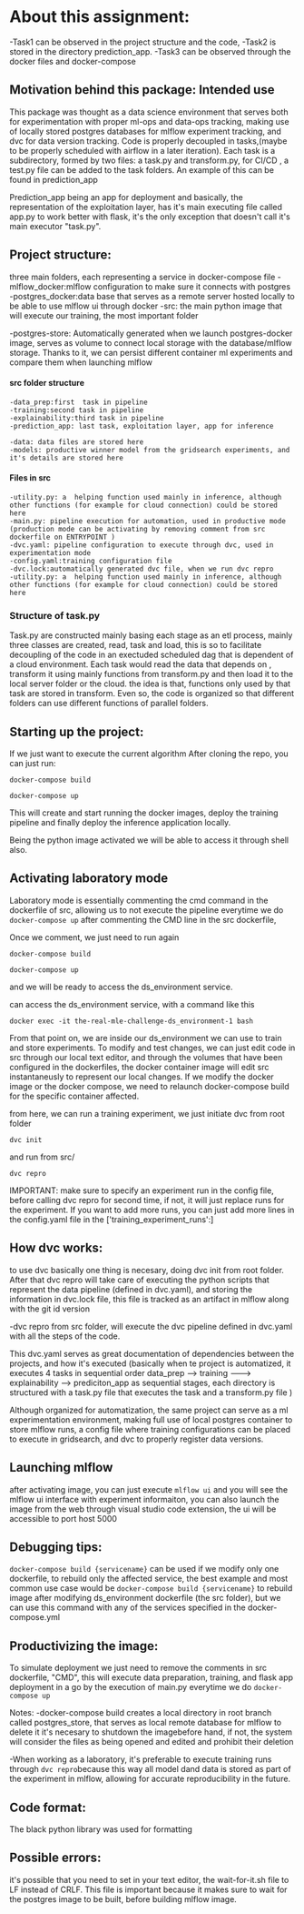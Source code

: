 
# About this assignment:

-Task1 can be observed in the project structure and the code,
-Task2 is stored in the directory prediction_app.
-Task3 can be observed through the docker files and docker-compose

## Motivation behind this package: Intended use

This package was thought as a data science environment that serves both for experimentation with proper ml-ops and data-ops tracking, making use 
of locally stored postgres databases for mlflow experiment tracking, and dvc for data version tracking. Code is properly decoupled in tasks,(maybe to be properly scheduled with airflow in a later iteration). Each task is a subdirectory, formed by two files: 
 a task.py and transform.py, for CI/CD , a test.py file can be added to the task folders. An example of this can be found in prediction_app

Prediction_app being an app for deployment and basically, the representation of the exploitation layer, has it's main executing file called app.py to work better with flask, it's the only exception that doesn't call it's main executor "task.py". 


## Project structure:
three main folders, each representing a service in docker-compose file
-mlflow_docker:mlflow configuration to make sure it connects with postgres
-postgres_docker:data base that serves as a remote server hosted locally to be able to use mlflow ui through docker
-src: the main python image that will execute our training, the most important folder 

-postgres-store: Automatically generated when we launch postgres-docker image, serves as volume to connect local storage with the database/mlflow storage. Thanks to it, we can persist different container ml experiments and compare them when launching mlflow
#### src folder structure
    -data_prep:first  task in pipeline
    -training:second task in pipeline
    -explainability:third task in pipeline
    -prediction_app: last task, exploitation layer, app for inference

    -data: data files are stored here
    -models: productive winner model from the gridsearch experiments, and it's details are stored here
#### Files in src
    -utility.py: a  helping function used mainly in inference, although other functions (for example for cloud connection) could be stored here
    -main.py: pipeline execution for automation, used in productive mode (production mode can be activating by removing comment from src dockerfile on ENTRYPOINT )
    -dvc.yaml: pipeline configuration to execute through dvc, used in experimentation mode
    -config.yaml:training configuration file
    -dvc.lock:automatically generated dvc file, when we run dvc repro
    -utility.py: a  helping function used mainly in inference, although other functions (for example for cloud connection) could be stored here

### Structure of task.py

 Task.py are constructed mainly basing each stage as an etl process, mainly three classes are created, read, task and load, this is so to facilitate decoupling of the code in an exectuded scheduled dag that is dependent of a cloud environment. Each task would read the data that depends on , transform it using mainly functions from transform.py and then load it to the local server folder or the cloud. 
 the idea is that, functions only used by that task are stored in transform. Even so, the code is organized so that different folders can use different functions of parallel folders. 

## Starting up the project:

If we just want to execute the current algorithm 
After cloning the repo, you can just run:

`docker-compose build`

`docker-compose up`

This will create and start running the docker images, deploy the training pipeline and finally deploy the inference application locally.

Being the python image activated we will be able to access it through shell also. 


## Activating laboratory mode
Laboratory mode is essentially commenting the cmd command in the dockerfile of src, allowing us to not execute the pipeline everytime we do
`docker-compose up` after commenting the CMD line in the src dockerfile, 

Once we comment, we just need to run again 

`docker-compose build`

`docker-compose up`

and we will be ready to access the ds_environment service.

can access  the ds_environment service, with a command like this 

`docker exec -it the-real-mle-challenge-ds_environment-1 bash`

From that point on, we are inside our ds_environment we can use to train and store experiments. To modify and test changes, we can just edit code in src through our local text editor, and through the volumes that have been configured in the dockerfiles, the docker container image will edit src instantaneusly to represent our local changes. If we modify the docker image or the docker compose, we need to relaunch docker-compose build for the specific container affected. 

from here, we can run a training experiment, we just initiate dvc from root folder

`dvc init`

and run from src/

`dvc repro`

IMPORTANT: make sure to specify an experiment run in the config file, before calling dvc repro for second time, if not, it will just replace runs for the experiment. If you want to add more runs, you can just add more lines in the config.yaml file in the ['training_experiment_runs':]

## How dvc works: 
to use dvc basically one thing is necesary, doing dvc init from root folder. After that dvc repro will take care of executing the python scripts
that represent the data pipeline (defined in dvc.yaml), and storing the information in dvc.lock file, this file is tracked as an artifact in mlflow along with the git id version

-dvc repro from src folder, will execute the dvc pipeline defined in dvc.yaml with all the steps of the code. 

This dvc.yaml serves as great documentation of dependencies between the projects, and how it's executed (basically when te project is automatized, it executes 4 tasks in sequential order data_prep --> training ---> explainability --> prediciton_app as sequential stages, each directory is structured with a task.py file that executes the task and a transform.py file )

Although organized for automatization, the same project can serve as a ml experimentation environment, making full use of local postgres container to store mlflow runs, a config file where training configurations can be placed to execute in gridsearch, and dvc to properly register data versions. 


## Launching mlflow
after activating image, you can just execute `mlflow ui` and you will see the mlflow ui interface with experiment informaiton, 
you can also launch the image from the web through visual studio code extension, the ui will be accessible to port host 5000
## Debugging tips:

`docker-compose build {servicename}` can be used if we modify only one dockerfile, to rebuild only the affected service, the best example and most common use case would be `docker-compose build {servicename}` to rebuild image after modifying  ds_environment dockerfile (the src folder), but we can use this command with any of the services specified in the docker-compose.yml


## Productivizing the image:

To simulate deployment we just need to remove the comments in src dockerfile, "CMD", this will execute data preparation, training, and flask app deployment in a go by the execution of main.py everytime we do `docker-compose up`




Notes:
-docker-compose build creates a local directory in root branch called postgres_store, that serves as local remote database for mlflow
to delete it it's necesary to shutdown the imagebefore hand, if not, the system will consider the files as being opened and edited and prohibit their deletion

-When working as a laboratory, it's preferable to execute training runs through `dvc repro`because this way all model dand data is stored as part of the experiment in mlflow, allowing for accurate reproducibility in the future. 


## Code format:

The black python library was used for formatting




## Possible errors:
it's possible that you need to set in your text editor, the wait-for-it.sh file to LF instead of CRLF.  This file is important because it makes sure to wait for the postgres image to be built, before building mlflow image. 